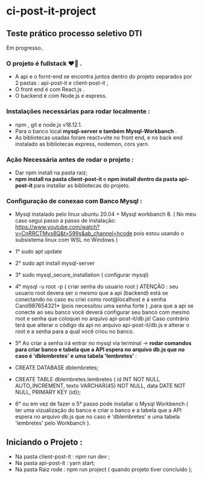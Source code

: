 # ci-post-it-project

## Teste prático processo seletivo DTI

Em progresso..

### O projeto é fullstack :heart_on_fire: .
 - A  api e o fornt-end se encontra juntos dentro do projeto separados por 2 pastas : api-post-it e client-post-it ;
 - O front end é com React.js .
 - O backend é com Node.js e express.

### Instalações necessárias para rodar localmente :
 -  npm , git e node.js v18.12.1.
 - Para o banco local <strong> mysql-server e também Mysql-Workbanch </strong>.
 - As bibliotecas usadas foram react+vite no front end, e no back end instalado as bibliotecas express, nodemon, cors yarn.

### Ação Necessária antes de rodar o projeto :
 - Dar npm install na pasta raiz;
 - <strong> npm install na pasta client-post-it </strong> e <strong> npm install dentro da pasta api-post-it </strong> para installar as bibliotecas do projeto.

### <strong> Configuração de conexao com Banco Mysql </strong>:
  - Mysql instalado pelo linux ubuntu 20.04 + Mysql workbanch 8.
( No meu caso segui passo a passo de instalação: https://www.youtube.com/watch?v=CnRRCTMvs8Q&t=599s&ab_channel=hcode pois estou usando o subsistema linux com WSL no Windows )
 - 1° sudo apt update
   
 - 2° sudo apt install mysql-server
   
 - 3° sudo mysql_secure_installation ( configurar mysql)
   
 - 4° mysql -u root -p ( criar senha do usuario root )
  ATENÇÃO  : seu usuario root devera ser o mesmo que a api (backend) está se conectando no caso eu criei como root@localhost e a senha Carol987654321* (pois necessitou uma senha forte ) ,para que a api se conecte ao seu banco você deverá configurar seu banco com mesmo root e senha que coloquei no arquivo api-post-it/db.js! Caso contrário terá que alterar o código da api no arquivo api-post-it/db.js e alterar o root e a senha para a qual você criou no banco.

 - 5º Ao criar a senha irá entrar no mysql via terminal -> <strong> rodar comandos para criar banco e tabela que a API espera no arquivo db.js que no caso é 'dblembretes' e uma tabela 'lembretes' </strong> :
 - CREATE DATABASE dblembretes;
 -  CREATE TABLE dblembretes.lembretes (
     id INT NOT NULL AUTO_INCREMENT,
     texto VARCHAR(45) NOT NULL,
     data DATE NOT NULL,
     PRIMARY KEY (id));
    
 - 6° ou em vez de fazer o 5° passo pode  installar o Mysql Workbench (  ter uma vizualização do banco e criar o banco e a tabela que a API espera no arquivo db.js que no caso é 'dblembretes' e uma tabela 'lembretes' pelo Workbanch ). 

## Iniciando o Projeto :
- Na pasta client-post-it : npm run dev ;
- Na pasta api-post-it : yarn start;
- Na pasta Raiz rode : npm run project ( quando projeto tiver concluido );
